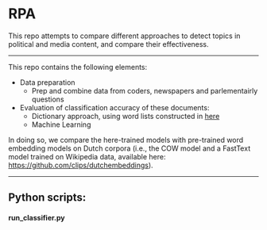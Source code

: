 # RPA
This repo attempts to compare different approaches to detect topics in political and media content, and compare their effectiveness.

---
This repo contains the following elements:

-  Data preparation
    - Prep and combine data from coders, newspapers and parlementairly questions
- Evaluation of classification accuracy of these documents:
	- Dictionary approach, using word lists constructed in [here](https://www.almendron.com/tribuna/wp-content/uploads/2017/05/CAP2013v2.pdf)
	- Machine Learning

In doing so, we compare the here-trained models with pre-trained word embedding models on Dutch corpora (i.e., the COW model and a FastText model trained on Wikipedia data, available here: https://github.com/clips/dutchembeddings).

---
## Python scripts:

#### run_classifier.py
